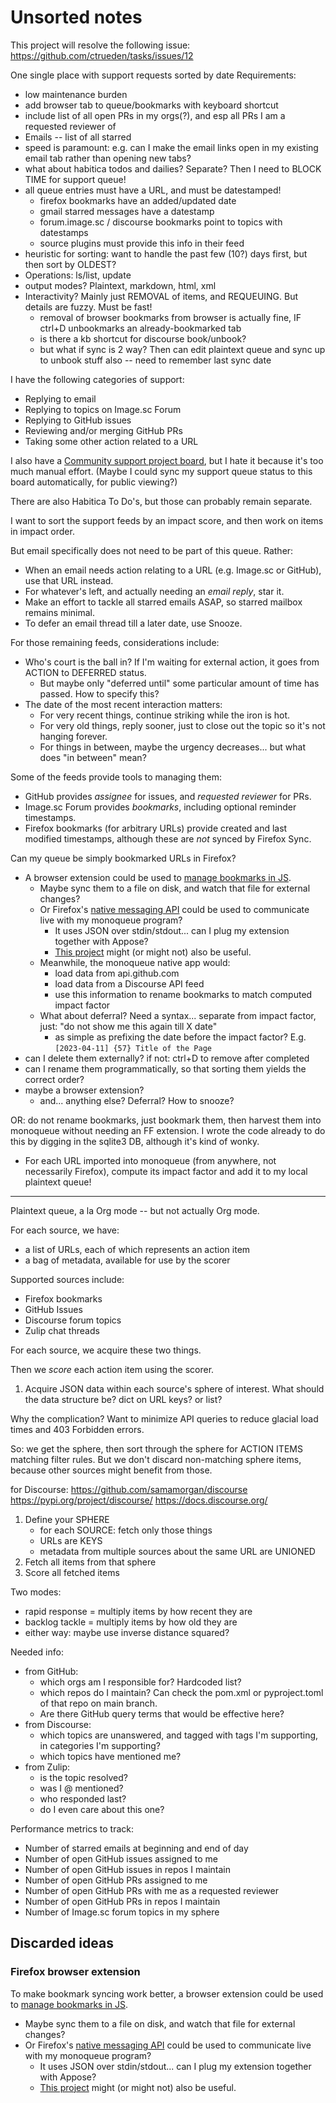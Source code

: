# Unsorted notes

This project will resolve the following issue:
https://github.com/ctrueden/tasks/issues/12

One single place with support requests sorted by date
Requirements:
- low maintenance burden
- add browser tab to queue/bookmarks with keyboard shortcut
- include list of all open PRs in my orgs(?), and esp all PRs I am a requested reviewer of
- Emails -- list of all starred
- speed is paramount: e.g. can I make the email links open in my existing email tab rather than opening new tabs?
- what about habitica todos and dailies? Separate? Then I need to BLOCK TIME for support queue!
- all queue entries must have a URL, and must be datestamped!
  - firefox bookmarks have an added/updated date
  - gmail starred messages have a datestamp
  - forum.image.sc / discourse bookmarks point to topics with datestamps
  - source plugins must provide this info in their feed
- heuristic for sorting: want to handle the past few (10?) days first, but then sort by OLDEST?
- Operations: ls/list, update
- output modes? Plaintext, markdown, html, xml
- Interactivity? Mainly just REMOVAL of items, and REQUEUING. But details are fuzzy. Must be fast!
  - removal of browser bookmarks from browser is actually fine, IF ctrl+D unbookmarks an already-bookmarked tab
  - is there a kb shortcut for discourse book/unbook?
  - but what if sync is 2 way? Then can edit plaintext queue and sync up to unbook stuff also -- need to remember last sync date

I have the following categories of support:

* Replying to email
* Replying to topics on Image.sc Forum
* Replying to GitHub issues
* Reviewing and/or merging GitHub PRs
* Taking some other action related to a URL

I also have a [Community support project board](https://github.com/users/ctrueden/projects/1/views/1), but I hate it because it's too much manual effort. (Maybe I could sync my support queue status to this board automatically, for public viewing?)

There are also Habitica To Do's, but those can probably remain separate.

I want to sort the support feeds by an impact score, and then work on items in impact order.

But email specifically does not need to be part of this queue. Rather:
- When an email needs action relating to a URL (e.g. Image.sc or GitHub), use that URL instead.
- For whatever's left, and actually needing an *email reply*, star it.
- Make an effort to tackle all starred emails ASAP, so starred mailbox remains minimal.
- To defer an email thread till a later date, use Snooze.

For those remaining feeds, considerations include:
- Who's court is the ball in? If I'm waiting for external action, it goes from ACTION to DEFERRED status.
  - But maybe only "deferred until" some particular amount of time has passed. How to specify this?
- The date of the most recent interaction matters:
  - For very recent things, continue striking while the iron is hot.
  - For very old things, reply sooner, just to close out the topic so it's not hanging forever.
  - For things in between, maybe the urgency decreases... but what does "in between" mean?

Some of the feeds provide tools to managing them:
- GitHub provides *assignee* for issues, and *requested reviewer* for PRs.
- Image.sc Forum provides *bookmarks*, including optional reminder timestamps.
- Firefox bookmarks (for arbitrary URLs) provide created and last modified timestamps, although these are *not* synced by Firefox Sync.

Can my queue be simply bookmarked URLs in Firefox?
- A browser extension could be used to [manage bookmarks in JS](https://developer.mozilla.org/en-US/docs/Mozilla/Add-ons/WebExtensions/Work_with_the_Bookmarks_API).
  - Maybe sync them to a file on disk, and watch that file for external changes?
  - Or Firefox's [native messaging API](https://developer.mozilla.org/en-US/docs/Mozilla/Add-ons/WebExtensions/Native_messaging) could be used to communicate live with my monoqueue program?
    - It uses JSON over stdin/stdout... can I plug my extension together with Appose?
    - [This project](https://github.com/NiklasGollenstede/native-ext) might (or might not) also be useful.
  - Meanwhile, the monoqueue native app would:
    - load data from api.github.com
    - load data from a Discourse API feed
    - use this information to rename bookmarks to match computed impact factor
  - What about deferral? Need a syntax... separate from impact factor, just: "do not show me this again till X date"
    - as simple as prefixing the date before the impact factor? E.g. `[2023-04-11] {57} Title of the Page`
- can I delete them externally? if not: ctrl+D to remove after completed
- can I rename them programmatically, so that sorting them yields the correct order?
- maybe a browser extension?
  - and... anything else? Deferral? How to snooze?

OR: do not rename bookmarks, just bookmark them, then harvest them into monoqueue without needing an FF extension. I wrote the code already to do this by digging in the sqlite3 DB, although it's kind of wonky.
* For each URL imported into monoqueue (from anywhere, not necessarily Firefox), compute its impact factor and add it to my local plaintext queue!

----------------------

Plaintext queue, a la Org mode -- but not actually Org mode.

For each source, we have:
- a list of URLs, each of which represents an action item
- a bag of metadata, available for use by the scorer

Supported sources include:
- Firefox bookmarks
- GitHub Issues
- Discourse forum topics
- Zulip chat threads

For each source, we acquire these two things.

Then we *score* each action item using the scorer.

1. Acquire JSON data within each source's sphere of interest.
What should the data structure be? dict on URL keys? or list?

Why the complication? Want to minimize API queries to reduce glacial load times and 403 Forbidden errors.

So: we get the sphere, then sort through the sphere for ACTION ITEMS matching filter rules.
But we don't discard non-matching sphere items, because other sources might benefit from those.

for Discourse:
https://github.com/samamorgan/discourse
https://pypi.org/project/discourse/
https://docs.discourse.org/

1. Define your SPHERE
   - for each SOURCE: fetch only those things 
   - URLs are KEYS
   - metadata from multiple sources about the same URL are UNIONED
2. Fetch all items from that sphere
3. Score all fetched items

Two modes:
- rapid response = multiply items by how recent they are
- backlog tackle = multiply items by how old they are
- either way: maybe use inverse distance squared?

Needed info:
* from GitHub:
  * which orgs am I responsible for? Hardcoded list?
  * which repos do I maintain? Can check the pom.xml or pyproject.toml of that repo on main branch.
  * Are there GitHub query terms that would be effective here?
* from Discourse:
  * which topics are unanswered, and tagged with tags I'm supporting, in categories I'm supporting?
  * which topics have mentioned me?
* from Zulip:
  * is the topic resolved?
  * was I @ mentioned?
  * who responded last?
  * do I even care about this one?

Performance metrics to track:
- Number of starred emails at beginning and end of day
- Number of open GitHub issues assigned to me
- Number of open GitHub issues in repos I maintain
- Number of open GitHub PRs assigned to me
- Number of open GitHub PRs with me as a requested reviewer
- Number of open GitHub PRs in repos I maintain
- Number of Image.sc forum topics in my sphere 

## Discarded ideas

### Firefox browser extension

To make bookmark syncing work better, a browser extension could be used to [manage bookmarks in JS](https://developer.mozilla.org/en-US/docs/Mozilla/Add-ons/WebExtensions/Work_with_the_Bookmarks_API).
- Maybe sync them to a file on disk, and watch that file for external changes?
- Or Firefox's [native messaging API](https://developer.mozilla.org/en-US/docs/Mozilla/Add-ons/WebExtensions/Native_messaging) could be used to communicate live with my monoqueue program?
  - It uses JSON over stdin/stdout... can I plug my extension together with Appose?
  - [This project](https://github.com/NiklasGollenstede/native-ext) might (or might not) also be useful.

